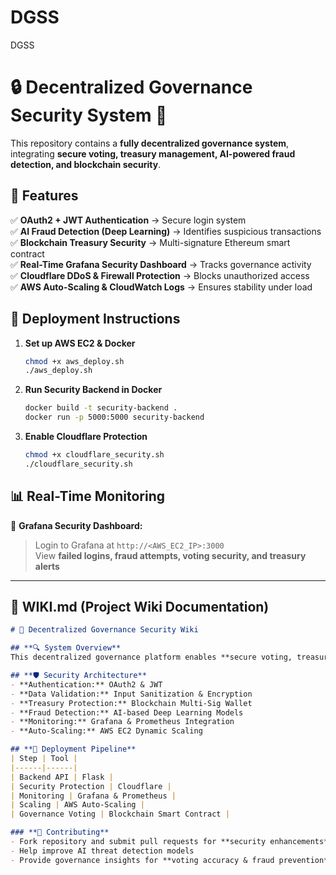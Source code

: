 # DGSS
DGSS
# 🔒 Decentralized Governance Security System 🚀

This repository contains a **fully decentralized governance system**, integrating **secure voting, treasury management, AI-powered fraud detection, and blockchain security**.

## **🌟 Features**
✅ **OAuth2 + JWT Authentication** → Secure login system  
✅ **AI Fraud Detection (Deep Learning)** → Identifies suspicious transactions  
✅ **Blockchain Treasury Security** → Multi-signature Ethereum smart contract  
✅ **Real-Time Grafana Security Dashboard** → Tracks governance activity  
✅ **Cloudflare DDoS & Firewall Protection** → Blocks unauthorized access  
✅ **AWS Auto-Scaling & CloudWatch Logs** → Ensures stability under load  

## **📌 Deployment Instructions**
1. **Set up AWS EC2 & Docker**
    ```bash
    chmod +x aws_deploy.sh
    ./aws_deploy.sh
    ```
2. **Run Security Backend in Docker**
    ```bash
    docker build -t security-backend .
    docker run -p 5000:5000 security-backend
    ```
3. **Enable Cloudflare Protection**
    ```bash
    chmod +x cloudflare_security.sh
    ./cloudflare_security.sh
    ```

## **📊 Real-Time Monitoring**
🔹 **Grafana Security Dashboard:**  
> Login to Grafana at `http://<AWS_EC2_IP>:3000`  
> View **failed logins, fraud attempts, voting security, and treasury alerts**

---

## **📜 WIKI.md (Project Wiki Documentation)**
```md
# 📖 Decentralized Governance Security Wiki

## **🔍 System Overview**
This decentralized governance platform enables **secure voting, treasury management, and AI-driven fraud detection**.

## **🛡 Security Architecture**
- **Authentication:** OAuth2 & JWT  
- **Data Validation:** Input Sanitization & Encryption  
- **Treasury Protection:** Blockchain Multi-Sig Wallet  
- **Fraud Detection:** AI-based Deep Learning Models  
- **Monitoring:** Grafana & Prometheus Integration  
- **Auto-Scaling:** AWS EC2 Dynamic Scaling  

## **🚀 Deployment Pipeline**
| Step | Tool |
|------|------|
| Backend API | Flask |
| Security Protection | Cloudflare |
| Monitoring | Grafana & Prometheus |
| Scaling | AWS Auto-Scaling |
| Governance Voting | Blockchain Smart Contract |

### **📌 Contributing**
- Fork repository and submit pull requests for **security enhancements**
- Help improve AI threat detection models  
- Provide governance insights for **voting accuracy & fraud prevention**
